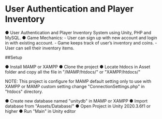 # User Authentication and Player Inventory

●   User Authentication and Player Inventory System using Unity, PHP and MySQL.
●   Game Mechanics:
    -   User can sign up with new account and login in with existing account.
    -   Game keeps track of user’s inventory and coins.
    -   User can sell their inventory items.

##Setup

● Install MAMP or XAMPP
● Clone the project
● Locate htdocs in Asset folder and copy all the file in "/MAMP/htdocs/" or "XAMPP/htdocs/"

NOTE: This project is configure for MAMP default setting only to use with XAMPP or MAMP custom
      setting change "ConnectionSettings.php" in "htdocs" directory.

● Create new database named "unitydb" in MAMP or XAMPP
● Import database from "Assets/Database/"
● Open Project in Unity 2020.3.6f1 or higher
● Run "Main" in Unity editor

